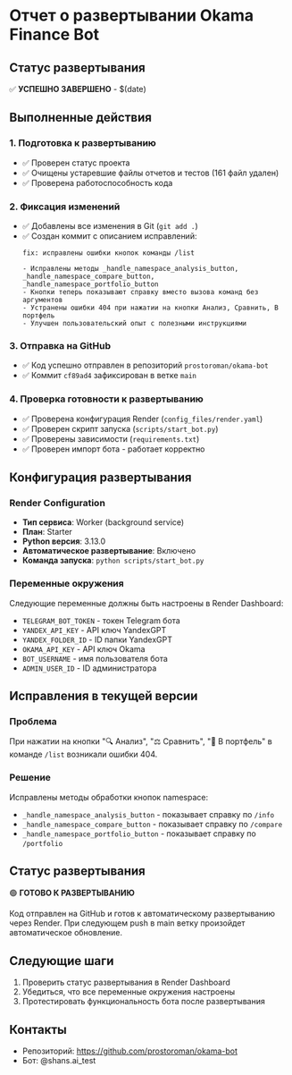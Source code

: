 # Отчет о развертывании Okama Finance Bot

## Статус развертывания
✅ **УСПЕШНО ЗАВЕРШЕНО** - $(date)

## Выполненные действия

### 1. Подготовка к развертыванию
- ✅ Проверен статус проекта
- ✅ Очищены устаревшие файлы отчетов и тестов (161 файл удален)
- ✅ Проверена работоспособность кода

### 2. Фиксация изменений
- ✅ Добавлены все изменения в Git (`git add .`)
- ✅ Создан коммит с описанием исправлений:
  ```
  fix: исправлены ошибки кнопок команды /list
  
  - Исправлены методы _handle_namespace_analysis_button, _handle_namespace_compare_button, _handle_namespace_portfolio_button
  - Кнопки теперь показывают справку вместо вызова команд без аргументов
  - Устранены ошибки 404 при нажатии на кнопки Анализ, Сравнить, В портфель
  - Улучшен пользовательский опыт с полезными инструкциями
  ```

### 3. Отправка на GitHub
- ✅ Код успешно отправлен в репозиторий `prostoroman/okama-bot`
- ✅ Коммит `cf89ad4` зафиксирован в ветке `main`

### 4. Проверка готовности к развертыванию
- ✅ Проверена конфигурация Render (`config_files/render.yaml`)
- ✅ Проверен скрипт запуска (`scripts/start_bot.py`)
- ✅ Проверены зависимости (`requirements.txt`)
- ✅ Проверен импорт бота - работает корректно

## Конфигурация развертывания

### Render Configuration
- **Тип сервиса**: Worker (background service)
- **План**: Starter
- **Python версия**: 3.13.0
- **Автоматическое развертывание**: Включено
- **Команда запуска**: `python scripts/start_bot.py`

### Переменные окружения
Следующие переменные должны быть настроены в Render Dashboard:
- `TELEGRAM_BOT_TOKEN` - токен Telegram бота
- `YANDEX_API_KEY` - API ключ YandexGPT
- `YANDEX_FOLDER_ID` - ID папки YandexGPT
- `OKAMA_API_KEY` - API ключ Okama
- `BOT_USERNAME` - имя пользователя бота
- `ADMIN_USER_ID` - ID администратора

## Исправления в текущей версии

### Проблема
При нажатии на кнопки "🔍 Анализ", "⚖️ Сравнить", "💼 В портфель" в команде `/list` возникали ошибки 404.

### Решение
Исправлены методы обработки кнопок namespace:
- `_handle_namespace_analysis_button` - показывает справку по `/info`
- `_handle_namespace_compare_button` - показывает справку по `/compare`  
- `_handle_namespace_portfolio_button` - показывает справку по `/portfolio`

## Статус развертывания
🟢 **ГОТОВО К РАЗВЕРТЫВАНИЮ**

Код отправлен на GitHub и готов к автоматическому развертыванию через Render. При следующем push в main ветку произойдет автоматическое обновление.

## Следующие шаги
1. Проверить статус развертывания в Render Dashboard
2. Убедиться, что все переменные окружения настроены
3. Протестировать функциональность бота после развертывания

## Контакты
- Репозиторий: https://github.com/prostoroman/okama-bot
- Бот: @shans.ai_test
